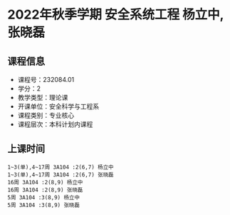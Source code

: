 # 2022年秋季学期 安全系统工程 杨立中, 张晓磊






## 课程信息

- 课程号：232084.01
- 学分：2
- 教学类型：理论课
- 开课单位：安全科学与工程系
- 课程类别：专业核心
- 课程层次：本科计划内课程

## 上课时间

```
1~3(单),4~17周 3A104 :2(6,7) 杨立中
1~3(单),4~17周 3A104 :2(6,7) 张晓磊
16周 3A104 :2(8,9) 杨立中
16周 3A104 :2(8,9) 张晓磊
5周 3A104 :3(8,9) 杨立中
5周 3A104 :3(8,9) 张晓磊
```

